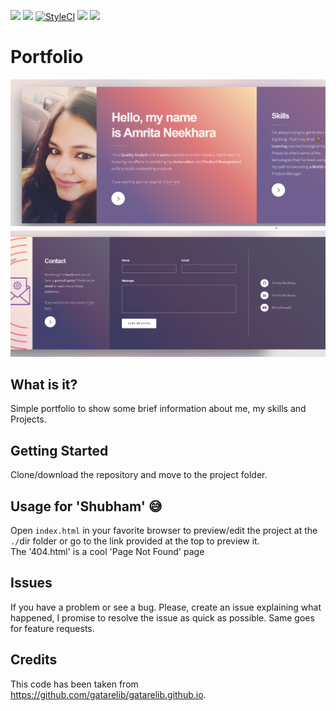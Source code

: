 [![](https://img.shields.io/website-up-down-green-red/https/shields.io.svg?label=my-website)](http://gatarelib.github.io)
[![](https://img.shields.io/uptimerobot/ratio/m781661606-8a3c6694887c15209dca0ff4.svg)](gatarelib.github.io)
[![StyleCI](https://github.styleci.io/repos/141334427/shield?branch=master)](https://github.styleci.io/repos/141334427)
[![](https://img.shields.io/github/followers/espadrine.svg?label=Follow&style=social)](https://github.com/gatarelib)
[![](https://img.shields.io/twitter/follow/espadrine.svg?label=Follow&style=social)](https://twitter.com/LibereGatare)
# Portfolio
 ![Preview](images/lio.png)
 ![Preview_2](images/lio2.png)

## What is it?

Simple portfolio to show some brief information about me, my skills and Projects.

## Getting Started

Clone/download the repository and move to the project folder.

## Usage for 'Shubham' 😅

Open `index.html` in your favorite browser to preview/edit the project at the `./`dir folder or go to the link provided at the top to preview it.    
The '404.html' is a cool 'Page Not Found' page

## Issues

If you have a problem or see a bug. Please, create an issue explaining what happened, I promise to resolve the issue as quick as possible.
Same goes for feature requests.

## Credits

This code has been taken from https://github.com/gatarelib/gatarelib.github.io.
